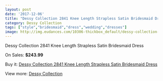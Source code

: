 ```yaml
---
layout: post
date: '2017-12-06'
title: "Dessy Collection 2841 Knee Length Strapless Satin Bridesmaid Dress"
category: Dessy Collection
tags: ["style","bridesmaid","dress","wedding","dresses"]
image: http://img.eudances.com/10306-thickbox_default/dessy-collection-2841-knee-length-strapless-satin-bridesmaid-dress.jpg
---
```

Dessy Collection 2841 Knee Length Strapless Satin Bridesmaid Dress

On Sales: **$243.99**
<a href="https://www.eudances.com/en/dessy-collection/3363-dessy-collection-2841-knee-length-strapless-satin-bridesmaid-dress.html"><amp-img layout="responsive" width="600" height="600" src="//img.eudances.com/10306-thickbox_default/dessy-collection-2841-knee-length-strapless-satin-bridesmaid-dress.jpg" alt="Dessy Collection 2841 Knee Length Strapless Satin Bridesmaid Dress 0" /></a>
<a href="https://www.eudances.com/en/dessy-collection/3363-dessy-collection-2841-knee-length-strapless-satin-bridesmaid-dress.html"><amp-img layout="responsive" width="600" height="600" src="//img.eudances.com/10309-thickbox_default/dessy-collection-2841-knee-length-strapless-satin-bridesmaid-dress.jpg" alt="Dessy Collection 2841 Knee Length Strapless Satin Bridesmaid Dress 1" /></a>
<a href="https://www.eudances.com/en/dessy-collection/3363-dessy-collection-2841-knee-length-strapless-satin-bridesmaid-dress.html"><amp-img layout="responsive" width="600" height="600" src="//img.eudances.com/10308-thickbox_default/dessy-collection-2841-knee-length-strapless-satin-bridesmaid-dress.jpg" alt="Dessy Collection 2841 Knee Length Strapless Satin Bridesmaid Dress 2" /></a>
<a href="https://www.eudances.com/en/dessy-collection/3363-dessy-collection-2841-knee-length-strapless-satin-bridesmaid-dress.html"><amp-img layout="responsive" width="600" height="600" src="//img.eudances.com/10307-thickbox_default/dessy-collection-2841-knee-length-strapless-satin-bridesmaid-dress.jpg" alt="Dessy Collection 2841 Knee Length Strapless Satin Bridesmaid Dress 3" /></a>

Buy it: [Dessy Collection 2841 Knee Length Strapless Satin Bridesmaid Dress](https://www.eudances.com/en/dessy-collection/3363-dessy-collection-2841-knee-length-strapless-satin-bridesmaid-dress.html "Dessy Collection 2841 Knee Length Strapless Satin Bridesmaid Dress")

View more: [Dessy Collection](https://www.eudances.com/en/60-Dessy-Collection "Dessy Collection")